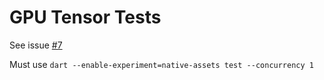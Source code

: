 # GPU Tensor Tests

See issue [#7](https://github.com/PracticalXR/minigpu/issues/7)

Must use
`dart --enable-experiment=native-assets test --concurrency 1`
